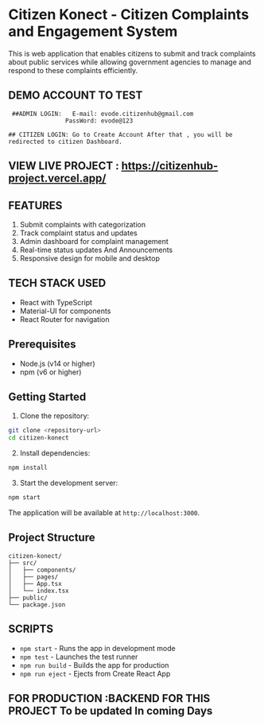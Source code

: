 # Citizen Konect - Citizen Complaints and Engagement System

This is  web application that enables citizens to submit and track complaints about public services while allowing government agencies to manage and respond to these complaints efficiently.


## DEMO ACCOUNT TO TEST
     ##ADMIN LOGIN:   E-mail: evode.citizenhub@gmail.com
                    PassWord: evode@123

    ## CITIZEN LOGIN: Go to Create Account After that , you will be redirected to citizen Dashboard.
## VIEW LIVE PROJECT : https://citizenhub-project.vercel.app/

## FEATURES

1. Submit complaints with categorization
2. Track complaint status and updates
3. Admin dashboard for complaint management
4. Real-time status updates And Announcements
5. Responsive design for mobile and desktop

## TECH STACK USED

- React with TypeScript
- Material-UI for components
- React Router for navigation

## Prerequisites

- Node.js (v14 or higher)
- npm (v6 or higher)



## Getting Started

1. Clone the repository:
```bash
git clone <repository-url>
cd citizen-konect
```

2. Install dependencies:
```bash
npm install
```

3. Start the development server:
```bash
npm start
```

The application will be available at `http://localhost:3000`.

## Project Structure

```
citizen-konect/
├── src/
│   ├── components/ 
│   ├── pages/        
│   ├── App.tsx        
│   └── index.tsx     
├── public/            
└── package.json      
```

## SCRIPTS

- `npm start` - Runs the app in development mode
- `npm test` - Launches the test runner
- `npm run build` - Builds the app for production
- `npm run eject` - Ejects from Create React App


## FOR PRODUCTION :BACKEND FOR THIS PROJECT To be updated In coming Days
 
